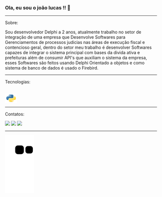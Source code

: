### Ola, eu sou o joão lucas !! 👋
<hr>
<p>Sobre:</p>
<p>
Sou desenvolvedor Delphi a 2 anos, atualmente trabalho no setor de integração de uma empresa que Desenvolve Softwares para Gerenciamentos de processos judicias nas áreas de execução fiscal e contencioso geral, dentro do setor meu trabalho é desenvolver Softwares capazes de integrar o sistema principal com bases da divida ativa e prefeituras além de consumir API's que auxiliam o sistema da empresa, esses Softwares são feitos usando Delphi Orientado a objetos e como sistema de banco de dados é usado o Firebird.
  
</p>
<hr>
<p>Tecnologias:</p>
<div style="display: inline_block"><br>
  <img align="center" alt="Joao-Python" height="30" width="40" src="https://raw.githubusercontent.com/devicons/devicon/master/icons/python/python-original.svg">
</div>
<hr>
<p>Contatos:</p>
<div> 
  <a href="https://www.instagram.com/joaol.o.moreira/" target="_blank"><img src="https://img.shields.io/badge/-Instagram-%23E4405F?style=for-the-badge&logo=instagram&logoColor=white" target="_blank"></a>
  <a href = "mailto:joaol.ifsp@gmail.com.com"><img src="https://img.shields.io/badge/-Gmail-%23333?style=for-the-badge&logo=gmail&logoColor=white" target="_blank"></a>
  <a href="www.linkedin.com/in/joão-lucas-oliveria-moreira-72616b1a4" target="_blank"><img src="https://img.shields.io/badge/-LinkedIn-%230077B5?style=for-the-badge&logo=linkedin&logoColor=white" target="_blank"></a>
 
</div>
<hr>

![Snake animation](https://github.com/rafaballerini/rafaballerini/blob/output/github-contribution-grid-snake.svg)
